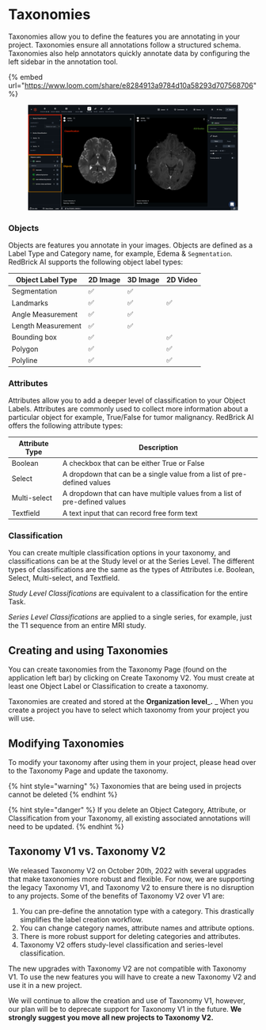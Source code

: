 # Taxonomies

Taxonomies allow you to define the features you are annotating in your project. Taxonomies ensure all annotations follow a structured schema. Taxonomies also help annotators quickly annotate data by configuring the left sidebar in the annotation tool.

{% embed url="https://www.loom.com/share/e8284913a9784d10a58293d707568706" %}

<figure><img src="../../.gitbook/assets/app.redbrickai.com_a717f7d8-8a19-4346-b9b4-a90c8d6875ba_projects_7532ec0d-c308-4274-a68e-a88da9eaa887_tool_Label_taskid=f7cf207e-989e-4d52-9bb0-34e2549a306e (1).png" alt=""><figcaption></figcaption></figure>

### Objects

Objects are features you annotate in your images. Objects are defined as a Label Type and Category name, for example, Edema & `Segmentation`. RedBrick AI supports the following object label types:&#x20;

| Object Label Type  | 2D Image  | 3D Image  | 2D Video |
| ------------------ | --------- | --------- | -------- |
| Segmentation       | ✅         | ✅         |          |
| Landmarks          | ✅         | ✅         | ✅        |
| Angle Measurement  | ✅         | ✅         |          |
| Length Measurement | ✅         | ✅         |          |
| Bounding box       | ✅         |           | ✅        |
| Polygon            | ✅         |           | ✅        |
| Polyline           | ✅         |           | ✅        |

### Attributes

Attributes allow you to add a deeper level of classification to your Object Labels. Attributes are commonly used to collect more information about a particular object for example, True/False for tumor malignancy. RedBrick AI offers the following attribute types:&#x20;

| Attribute Type | Description                                                                |
| -------------- | -------------------------------------------------------------------------- |
| Boolean        | A checkbox that can be either True or False                                |
| Select         | A dropdown that can be a single value from a list of pre-defined values    |
| Multi-select   | A dropdown that can have multiple values from a list of pre-defined values |
| Textfield      | A text input that can record free form text                                |

### Classification

You can create multiple classification options in your taxonomy, and classifications can be at the Study level or at the Series Level. The different types of classifications are the same as the types of Attributes i.e. Boolean, Select, Multi-select, and Textfield.&#x20;

_Study Level Classifications_ are equivalent to a classification for the entire Task.&#x20;

_Series Level Classifications_ are applied to a single series, for example, just the T1 sequence from an entire MRI study.&#x20;

## Creating and using Taxonomies

You can create taxonomies from the Taxonomy Page (found on the application left bar) by clicking on Create Taxonomy V2. You must create at least one Object Label or Classification to create a taxonomy.&#x20;

Taxonomies are created and stored at the **Organization level**_**.**  _ When you create a project you have to select which taxonomy from your project you will use.&#x20;

## Modifying Taxonomies

To modify your taxonomy after using them in your project, please head over to the Taxonomy Page and update the taxonomy.&#x20;

{% hint style="warning" %}
Taxonomies that are being used in projects cannot be deleted
{% endhint %}

{% hint style="danger" %}
If you delete an Object Category, Attribute, or Classification from your Taxonomy, all existing associated annotations will need to be updated.
{% endhint %}

## Taxonomy V1 vs. Taxonomy V2

We released Taxonomy V2 on October 20th, 2022 with several upgrades that make taxonomies more robust and flexible. For now, we are supporting the legacy Taxonomy V1, and Taxonomy V2 to ensure there is no disruption to any projects. Some of the benefits of Taxonomy V2 over V1 are:&#x20;

1. You can pre-define the annotation type with a category. This drastically simplifies the label creation workflow.&#x20;
2. You can change category names, attribute names and attribute options.
3. There is more robust support for deleting categories and attributes.&#x20;
4. Taxonomy V2 offers study-level classification and series-level classification.&#x20;

The new upgrades with Taxonomy V2 are not compatible with Taxonomy V1. To use the new features you will have to create a new Taxonomy V2 and use it in a new project.

We will continue to allow the creation and use of Taxonomy V1, however, our plan will be to deprecate support for Taxonomy V1 in the future. **We strongly suggest you move all new projects to Taxonomy V2.**&#x20;
